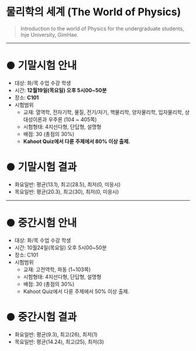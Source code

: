 # 물리학의 세계 (The World of Physics)

> Introduction to the world of Physics for the undergraduate students, Inje University, GimHae.

---

# ● 기말시험 안내 
- 대상: 화/목 수업 수강 학생
- 시간: **12월19일(목요일) 오후 5시00~50분**
- 장소: **C101**
- 시험범위
    - 교재: 열역학, 전자기학, 물질, 전기/자기, 핵물리학, 양자물리학, 입자물리학, 상대성이론과 우주론 (104 ~ 405쪽)
    - 시험형태: 4지선다형, 단답형, 설명형
    - 배점: 30 (총점의 30%)
    - **Kahoot Quiz에서 다룬 주제에서 80% 이상 출제.**

# ● 기말시험 결과
- 화요일반: 평균(13.1), 최고(28.5), 최저(0, 미응시)
- 목요일반: 평균(20.3), 최고(30), 최저(0, 미응시)

---

# ● 중간시험 안내 
- 대상: 화/목 수업 수강 학생
- 시간: 10월24일(목요일) 오후 5시00~50분
- 장소: C101
- 시험범위
    - 교재: 고전역학, 파동 (1~103쪽)
    - 시험형태: 4지선다형, 단답형, 설명형
    - 배점: 30 (총점의 30%)
    - Kahoot Quiz에서 다룬 주제에서 50% 이상 출제.

# ● 중간시험 결과
- 화요일반: 평균(9.3), 최고(26), 최저(1)
- 목요일반: 평균(14.24), 최고(25), 최저(3)
